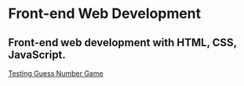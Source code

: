 # Front-end Web Development 
## Front-end web development with HTML, CSS, JavaScript. 

[Testing Guess Number Game](https://tvn9.github.io/jsps/numguessgame/)